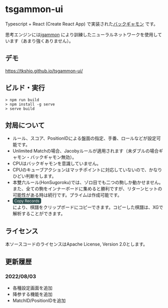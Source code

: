 # tsgammon-ui

Typescript + React (Create React App)
で実装された[バックギャモン](https://ja.wikipedia.org/wiki/%E3%83%90%E3%83%83%E3%82%AF%E3%82%AE%E3%83%A3%E3%83%A2%E3%83%B3) です。

思考エンジンには[jgammon](https://github.com/tkshio/jgammon) により訓練したニューラルネットワークを使用しています（あまり強くありません）。

## デモ

https://tkshio.github.io/tsgammon-ui/

## ビルド・実行

````
> npm run build
> npm install -g serve
> serve build
````

## 対局について

* ルール、スコア、PositionIDによる盤面の指定、手番、ロールなどが設定可能です。
* Unlimited Matchの場合、Jacobyルールが適用されます（未ダブルの場合ギャモン・バックギャモン無効）。
* CPUはバックギャモンを意識していません。
* CPUのキューブアクションはマッチポイントに対応していないので、かなりひどい判断をします。
* 本雙六ルール(HonSugoroku)では、ゾロ目でも二つの駒しか動かせません。また、全ての駒をインナーボードに集めると勝利ですが、リターンヒットの可能性がある時は続行です。プライムは作成可能です。
* <span style="border-radius: 5px; display: flex; align-items: center; padding: 2px 5px; background-color: rgb(47, 79, 79); color: rgb(255, 255, 255); font-size:9pt; width: fit-content; margin-right: 5px; justify-content: center;">
  Copy Records</span>により、棋譜をクリップボードにコピーできます。コピーした棋譜は、XGで解析することができます。

## ライセンス

本ソースコードのライセンスはApache License, Version 2.0とします。

## 更新履歴

### 2022/08/03

- 各種設定画面を追加
- 降参する機能を追加
- MatchID/PositionIDを追加
